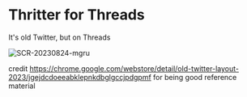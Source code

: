 # Thritter for Threads
It's old Twitter, but on Threads


![SCR-20230824-mgru](https://github.com/Cinnab0nBak3ry/Thritter-for-Threads/assets/76500838/73839b69-2532-4d3c-89a5-dbaac6d3c965)

credit https://chrome.google.com/webstore/detail/old-twitter-layout-2023/jgejdcdoeeabklepnkdbglgccjpdgpmf for being good reference material
